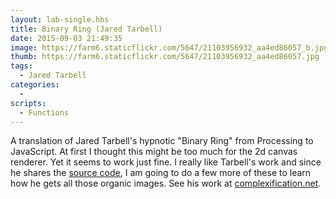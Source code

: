 ```yaml
---
layout: lab-single.hbs
title: Binary Ring (Jared Tarbell)
date: 2015-09-03 21:49:35
image: https://farm6.staticflickr.com/5647/21103956932_aa4ed86057_b.jpg
thumb: https://farm6.staticflickr.com/5647/21103956932_aa4ed86057.jpg
tags:
  - Jared Tarbell
categories:
  -
scripts:
  - Functions
---
```

A translation of Jared Tarbell's hypnotic "Binary Ring" from Processing to JavaScript. At first I thought this might be too much for the 2d canvas renderer. Yet it seems to work just fine. I really like Tarbell's work and since he shares the <a href="http://www.complexification.net/gallery/machines/binaryRing/appletm/BinaryRing_m.pde" target="_blank">source code</a>, I am going to do a few more of these to learn how he gets all those organic images. See his work at <a href="http://www.complexification.net/gallery/" target="_blank">complexification.net</a>.